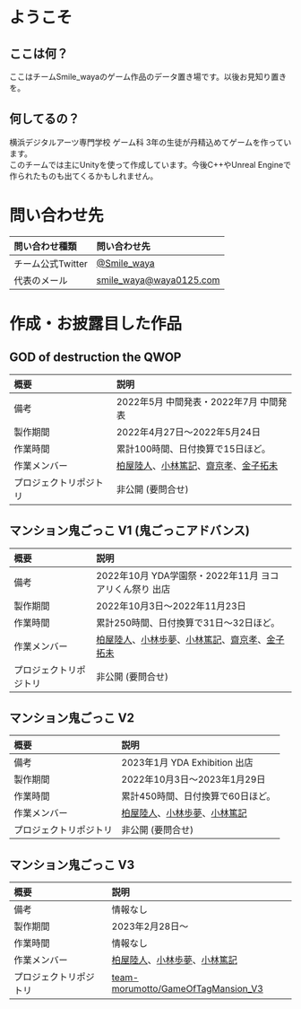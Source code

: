 # ようこそ

## ここは何？
ここはチームSmile_wayaのゲーム作品のデータ置き場です。以後お見知り置きを。

## 何してるの？
横浜デジタルアーツ専門学校 ゲーム科 3年の生徒が丹精込めてゲームを作っています。  
このチームでは主にUnityを使って作成しています。今後C++やUnreal Engineで作られたものも出てくるかもしれません。

# 問い合わせ先
| 問い合わせ種類 | 問い合わせ先 |
| :--- | :--- |
| チーム公式Twitter | [@Smile_waya](https://twitter.com/Smile_waya) |
| 代表のメール      | smile_waya@waya0125.com |

# 作成・お披露目した作品

## GOD of destruction the QWOP
| 概要 | 説明 |
| :--- | :--- |
| 備考 | 2022年5月 中間発表・2022年7月 中間発表 |
| 製作期間 | 2022年4月27日～2022年5月24日 |
| 作業時間 | 累計100時間、日付換算で15日ほど。 |
| 作業メンバー | [柏屋陸人](https://github.com/waya0125)、[小林篤記](https://github.com/aki2772)、[齋京孝](https://github.com/YoutaAikawa)、[金子拓未](https://github.com/setuna034) |
| プロジェクトリポジトリ | 非公開 (要問合せ) |

## マンション鬼ごっこ V1 (鬼ごっこアドバンス)
| 概要 | 説明 |
| :--- | :--- |
| 備考 | 2022年10月 YDA学園祭・2022年11月 ヨコアリくん祭り 出店 |
| 製作期間 | 2022年10月3日～2022年11月23日 |
| 作業時間 | 累計250時間、日付換算で31日～32日ほど。 |
| 作業メンバー | [柏屋陸人](https://github.com/waya0125)、[小林歩夢](https://github.com/fuchinosuke)、[小林篤記](https://github.com/aki2772)、[齋京孝](https://github.com/YoutaAikawa)、[金子拓未](https://github.com/setuna034) |
| プロジェクトリポジトリ | 非公開 (要問合せ) |

## マンション鬼ごっこ V2
| 概要 | 説明 |
| :--- | :--- |
| 備考 | 2023年1月 YDA Exhibition 出店 |
| 製作期間 | 2022年10月3日～2023年1月29日 |
| 作業時間 | 累計450時間、日付換算で60日ほど。 |
| 作業メンバー | [柏屋陸人](https://github.com/waya0125)、[小林歩夢](https://github.com/fuchinosuke)、[小林篤記](https://github.com/aki2772) |
| プロジェクトリポジトリ | 非公開 (要問合せ) |

## マンション鬼ごっこ V3
| 概要 | 説明 |
| :--- | :--- |
| 備考 | 情報なし |
| 製作期間 | 2023年2月28日～ |
| 作業時間 | 情報なし |
| 作業メンバー | [柏屋陸人](https://github.com/waya0125)、[小林歩夢](https://github.com/fuchinosuke)、[小林篤記](https://github.com/aki2772) |
| プロジェクトリポジトリ | [team-morumotto/GameOfTagMansion_V3](https://github.com/team-morumotto/GameOfTagMansion_V3) |